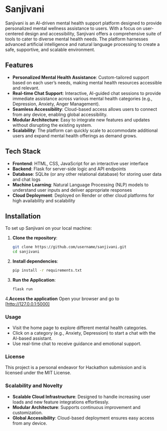 # Sanjivani

Sanjivani is an AI-driven mental health support platform designed to provide personalized mental wellness assistance to users. With a focus on user-centered design and accessibility, Sanjivani offers a comprehensive suite of tools to cater to diverse mental health needs. The platform harnesses advanced artificial intelligence and natural language processing to create a safe, supportive, and scalable environment.

## Features

- **Personalized Mental Health Assistance**: Custom-tailored support based on each user’s needs, making mental health resources accessible and relevant.
- **Real-time Chat Support**: Interactive, AI-guided chat sessions to provide immediate assistance across various mental health categories (e.g., Depression, Anxiety, Anger Management).
- **Seamless Accessibility**: Cloud-based access allows users to connect from any device, enabling global accessibility.
- **Modular Architecture**: Easy to integrate new features and updates without disrupting the existing system.
- **Scalability**: The platform can quickly scale to accommodate additional users and expand mental health offerings as demand grows.

## Tech Stack

- **Frontend**: HTML, CSS, JavaScript for an interactive user interface
- **Backend**: Flask for server-side logic and API endpoints
- **Database**: SQLite (or any other relational database) for storing user data and chat logs
- **Machine Learning**: Natural Language Processing (NLP) models to understand user inputs and deliver appropriate responses
- **Cloud Deployment**: Deployed on Render or other cloud platforms for high availability and scalability

## Installation

To set up Sanjivani on your local machine:

1. **Clone the repository**:
   ```bash
   git clone https://github.com/username/sanjivani.git
   cd sanjivani

2. **Install dependencies**:
   ```bash
   pip install -r requirements.txt

3. **Run the Application**:
   ```bash
   flask run

4.**Access the application**
  Open your browser and go to [http://127.0.0.1:5000]

### Usage
- Visit the home page to explore different mental health categories.
- Click on a category (e.g., Anxiety, Depression) to start a chat with the AI-based assistant.
- Use real-time chat to receive guidance and emotional support.

### License
This project is a personal endeavor for Hackathon submission and is licensed under the MIT License.


### Scalability and Novelty
- **Scalable Cloud Infrastructure**: Designed to handle increasing user loads and new feature integrations effortlessly.
- **Modular Architecture**: Supports continuous improvement and customization.
- **Global Accessibility**: Cloud-based deployment ensures easy access from any device.
